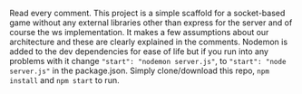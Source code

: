 Read every comment. This project is a simple scaffold for a socket-based game without any external libraries other than express for the server and of course the ws implementation. It
makes a few assumptions about our architecture and these are clearly explained in the comments. Nodemon is added to the dev dependencies for ease of life but if you run into
any problems with it change `"start": "nodemon server.js"`, to `"start": "node server.js"` in the package.json.
Simply clone/download this repo, `npm install` and `npm start` to run.
